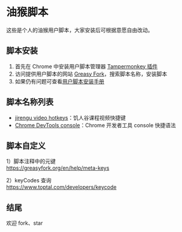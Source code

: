 # 油猴脚本
这些是个人的油猴用户脚本，大家安装后可根据意愿自由改动。

## 脚本安装
1. 首先在 Chrome 中安装用户脚本管理器 [Tampermonkey 插件](https://chrome.google.com/webstore/detail/tampermonkey/dhdgffkkebhmkfjojejmpbldmpobfkfo)
2. 访问提供用户脚本的网站 [Greasy Fork](https://greasyfork.org/en)，搜索脚本名称，安装脚本
3. 如果仍有问题可查看[用户脚本安装手册](https://greasyfork.org/zh-CN/help/installing-user-scripts?locale_override=1)

## 脚本名称列表
- [jirengu video hotkeys](https://greasyfork.org/en/scripts/454346-jirengu-video-hotkeys)：饥人谷课程视频快捷键
- [Chrome DevTools console](https://greasyfork.org/en/scripts/456446-chrome-devtools-console)：Chrome 开发者工具 console 快捷语法

## 脚本自定义
1）脚本注释中的元键  
https://greasyfork.org/en/help/meta-keys

2）keyCodes 查询  
https://www.toptal.com/developers/keycode

## 结尾
欢迎 fork、star
